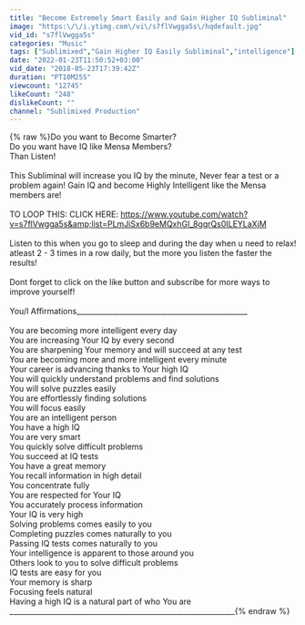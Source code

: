 ```yaml
---
title: "Become Extremely Smart Easily and Gain Higher IQ Subliminal"
image: "https:\/\/i.ytimg.com\/vi\/s7flVwgga5s\/hqdefault.jpg"
vid_id: "s7flVwgga5s"
categories: "Music"
tags: ["Sublimixed","Gain Higher IQ Easily Subliminal","intelligence"]
date: "2022-01-23T11:50:52+03:00"
vid_date: "2018-05-23T17:39:42Z"
duration: "PT10M25S"
viewcount: "12745"
likeCount: "248"
dislikeCount: ""
channel: "Sublimixed Production"
---
```

{% raw %}Do you want to Become Smarter?<br />Do you want have IQ like Mensa Members?<br />Than Listen!<br /><br />This Subliminal will increase you IQ by the minute, Never fear a test or a problem again! Gain IQ and become Highly Intelligent like the Mensa members are!<br /><br />TO LOOP THIS: CLICK HERE: <a rel="nofollow" target="blank" href="https://www.youtube.com/watch?v=s7flVwgga5s&amp;list=PLmJiSx6b9eMQxhGI_8gqrQs0ILEYLaXjM">https://www.youtube.com/watch?v=s7flVwgga5s&amp;list=PLmJiSx6b9eMQxhGI_8gqrQs0ILEYLaXjM</a><br /><br />Listen to this when you go to sleep and during the day when u need to relax! atleast 2 - 3 times in a row daily, but the more you listen the faster the results!<br /><br />Dont forget to click on the like button and subscribe for more ways to improve yourself!<br /><br />You/I Affirmations_______________________________________________<br /><br />You are becoming more intelligent every day <br />You are increasing Your IQ by every second<br />You are sharpening Your memory and will succeed at any test<br />You are becoming more and more intelligent every minute<br />Your career is advancing thanks to Your high IQ<br />You will quickly understand problems and find solutions<br />You will solve puzzles easily<br />You are effortlessly finding solutions<br />You will focus easily<br />You are an intelligent person <br />You have a high IQ<br />You are very smart<br />You quickly solve difficult problems<br />You succeed at IQ tests<br />You have a great memory<br />You recall information in high detail<br />You concentrate fully<br />You are respected for Your IQ<br />You accurately process information<br />Your IQ is very high <br />Solving problems comes easily to you<br />Completing puzzles comes naturally to you<br />Passing IQ tests comes naturally to you<br />Your intelligence is apparent to those around you<br />Others look to you to solve difficult problems<br />IQ tests are easy for you<br />Your memory is sharp<br />Focusing feels natural<br />Having a high IQ is a natural part of who You are<br />______________________________________________________________{% endraw %}
